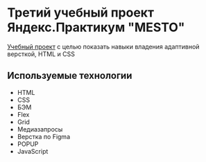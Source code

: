 #  Третий учебный проект Яндекс.Практикум "MESTO"

[Учебный проект](https://korsika260.github.io/mesto-project/)  с целью показать навыки владения адаптивной версткой, HTML и CSS

## Используемые технологии

+ HTML
+ CSS
+ БЭМ
+ Flex
+ Grid
+ Медиазапросы
+ Верстка по Figma
+ POPUP
+ JavaScript
